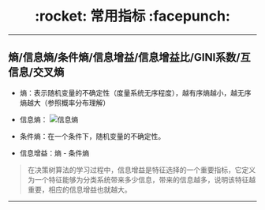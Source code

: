 <h1 align = "center">:rocket: 常用指标 :facepunch:</h1>

---
熵/信息熵/条件熵/信息增益/信息增益比/GINI系数/互信息/交叉熵
---
- 熵：表示随机变量的不确定性（度量系统无序程度），越有序熵越小，越无序熵越大（参照概率分布理解）
- 信息熵：
![信息熵][1]

- 条件熵：在一个条件下，随机变量的不确定性。
- 信息增益：熵 - 条件熵
> 在决策树算法的学习过程中，信息增益是特征选择的一个重要指标，它定义为一个特征能够为分类系统带来多少信息，带来的信息越多，说明该特征越重要，相应的信息增益也就越大。



---
[1]: https://pic2.zhimg.com/80/v2-a9f081eff039a7e65f51515d4aacb34b_hd.jpg
